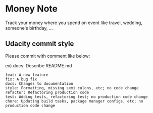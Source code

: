 # Money Note

Track your money where you spend on event like travel, wedding, someone's birthday, ...

## Udacity commit style
Please commit with comment like below:

ex) docs: Describe README.md

```
feat: A new feature
fix: A bug fix
docs: Changes to documentation
style: Formatting, missing semi colons, etc; no code change
refactor: Refactoring production code
test: Adding tests, refactoring test; no production code change
chore: Updating build tasks, package manager configs, etc; no production code change
```